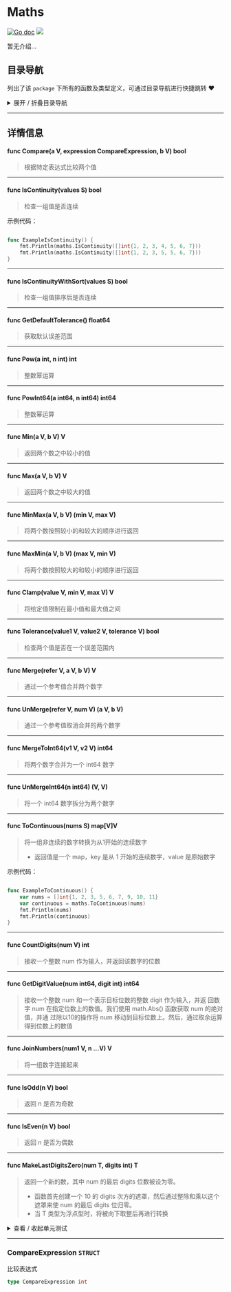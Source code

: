 # Maths

[![Go doc](https://img.shields.io/badge/go.dev-reference-brightgreen?logo=go&logoColor=white&style=flat)](https://pkg.go.dev/github.com/kercylan98/minotaur)
![](https://img.shields.io/badge/Email-kercylan@gmail.com-green.svg?style=flat)

暂无介绍...


## 目录导航
列出了该 `package` 下所有的函数及类型定义，可通过目录导航进行快捷跳转 ❤️
<details>
<summary>展开 / 折叠目录导航</summary>


> 包级函数定义

|函数名称|描述
|:--|:--
|[Compare](#Compare)|根据特定表达式比较两个值
|[IsContinuity](#IsContinuity)|检查一组值是否连续
|[IsContinuityWithSort](#IsContinuityWithSort)|检查一组值排序后是否连续
|[GetDefaultTolerance](#GetDefaultTolerance)|获取默认误差范围
|[Pow](#Pow)|整数幂运算
|[PowInt64](#PowInt64)|整数幂运算
|[Min](#Min)|返回两个数之中较小的值
|[Max](#Max)|返回两个数之中较大的值
|[MinMax](#MinMax)|将两个数按照较小的和较大的顺序进行返回
|[MaxMin](#MaxMin)|将两个数按照较大的和较小的顺序进行返回
|[Clamp](#Clamp)|将给定值限制在最小值和最大值之间
|[Tolerance](#Tolerance)|检查两个值是否在一个误差范围内
|[Merge](#Merge)|通过一个参考值合并两个数字
|[UnMerge](#UnMerge)|通过一个参考值取消合并的两个数字
|[MergeToInt64](#MergeToInt64)|将两个数字合并为一个 int64 数字
|[UnMergeInt64](#UnMergeInt64)|将一个 int64 数字拆分为两个数字
|[ToContinuous](#ToContinuous)|将一组非连续的数字转换为从1开始的连续数字
|[CountDigits](#CountDigits)|接收一个整数 num 作为输入，并返回该数字的位数
|[GetDigitValue](#GetDigitValue)|接收一个整数 num 和一个表示目标位数的整数 digit 作为输入，并返
|[JoinNumbers](#JoinNumbers)|将一组数字连接起来
|[IsOdd](#IsOdd)|返回 n 是否为奇数
|[IsEven](#IsEven)|返回 n 是否为偶数
|[MakeLastDigitsZero](#MakeLastDigitsZero)|返回一个新的数，其中 num 的最后 digits 位数被设为零。


> 类型定义

|类型|名称|描述
|:--|:--|:--
|`STRUCT`|[CompareExpression](#struct_CompareExpression)|比较表达式

</details>


***
## 详情信息
#### func Compare(a V, expression CompareExpression, b V) bool
<span id="Compare"></span>
> 根据特定表达式比较两个值

***
#### func IsContinuity(values S) bool
<span id="IsContinuity"></span>
> 检查一组值是否连续

示例代码：
```go

func ExampleIsContinuity() {
	fmt.Println(maths.IsContinuity([]int{1, 2, 3, 4, 5, 6, 7}))
	fmt.Println(maths.IsContinuity([]int{1, 2, 3, 5, 5, 6, 7}))
}

```

***
#### func IsContinuityWithSort(values S) bool
<span id="IsContinuityWithSort"></span>
> 检查一组值排序后是否连续

***
#### func GetDefaultTolerance() float64
<span id="GetDefaultTolerance"></span>
> 获取默认误差范围

***
#### func Pow(a int, n int) int
<span id="Pow"></span>
> 整数幂运算

***
#### func PowInt64(a int64, n int64) int64
<span id="PowInt64"></span>
> 整数幂运算

***
#### func Min(a V, b V) V
<span id="Min"></span>
> 返回两个数之中较小的值

***
#### func Max(a V, b V) V
<span id="Max"></span>
> 返回两个数之中较大的值

***
#### func MinMax(a V, b V) (min V, max V)
<span id="MinMax"></span>
> 将两个数按照较小的和较大的顺序进行返回

***
#### func MaxMin(a V, b V) (max V, min V)
<span id="MaxMin"></span>
> 将两个数按照较大的和较小的顺序进行返回

***
#### func Clamp(value V, min V, max V) V
<span id="Clamp"></span>
> 将给定值限制在最小值和最大值之间

***
#### func Tolerance(value1 V, value2 V, tolerance V) bool
<span id="Tolerance"></span>
> 检查两个值是否在一个误差范围内

***
#### func Merge(refer V, a V, b V) V
<span id="Merge"></span>
> 通过一个参考值合并两个数字

***
#### func UnMerge(refer V, num V) (a V, b V)
<span id="UnMerge"></span>
> 通过一个参考值取消合并的两个数字

***
#### func MergeToInt64(v1 V, v2 V) int64
<span id="MergeToInt64"></span>
> 将两个数字合并为一个 int64 数字

***
#### func UnMergeInt64(n int64) (V,  V)
<span id="UnMergeInt64"></span>
> 将一个 int64 数字拆分为两个数字

***
#### func ToContinuous(nums S) map[V]V
<span id="ToContinuous"></span>
> 将一组非连续的数字转换为从1开始的连续数字
>   - 返回值是一个 map，key 是从 1 开始的连续数字，value 是原始数字

示例代码：
```go

func ExampleToContinuous() {
	var nums = []int{1, 2, 3, 5, 6, 7, 9, 10, 11}
	var continuous = maths.ToContinuous(nums)
	fmt.Println(nums)
	fmt.Println(continuous)
}

```

***
#### func CountDigits(num V) int
<span id="CountDigits"></span>
> 接收一个整数 num 作为输入，并返回该数字的位数

***
#### func GetDigitValue(num int64, digit int) int64
<span id="GetDigitValue"></span>
> 接收一个整数 num 和一个表示目标位数的整数 digit 作为输入，并返
> 回数字 num 在指定位数上的数值。我们使用 math.Abs() 函数获取 num 的绝对值，并通
> 过除以10的操作将 num 移动到目标位数上。然后，通过取余运算得到位数上的数值

***
#### func JoinNumbers(num1 V, n ...V) V
<span id="JoinNumbers"></span>
> 将一组数字连接起来

***
#### func IsOdd(n V) bool
<span id="IsOdd"></span>
> 返回 n 是否为奇数

***
#### func IsEven(n V) bool
<span id="IsEven"></span>
> 返回 n 是否为偶数

***
#### func MakeLastDigitsZero(num T, digits int) T
<span id="MakeLastDigitsZero"></span>
> 返回一个新的数，其中 num 的最后 digits 位数被设为零。
>   - 函数首先创建一个 10 的 digits 次方的遮罩，然后通过整除和乘以这个遮罩来使 num 的最后 digits 位归零。
>   - 当 T 类型为浮点型时，将被向下取整后再进行转换

<details>
<summary>查看 / 收起单元测试</summary>


```go

func TestMakeLastDigitsZero(t *testing.T) {
	for i := 0; i < 20; i++ {
		n := float64(random.Int64(100, 999999))
		t.Log(n, 3, maths.MakeLastDigitsZero(n, 3))
	}
}

```


</details>


***
<span id="struct_CompareExpression"></span>
### CompareExpression `STRUCT`
比较表达式
```go
type CompareExpression int
```
